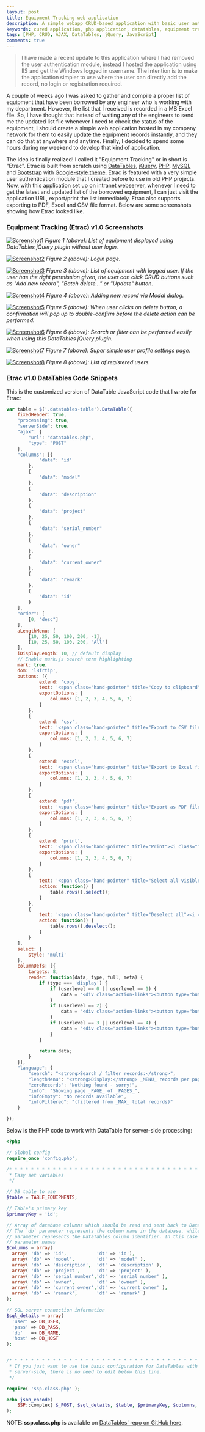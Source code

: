 ```yaml
---
layout: post
title: Equipment Tracking web application
description: A simple webapp CRUD-based application with basic user authentication system for internal equipment tracking use.
keywords: cured application, php application, datatables, equipment tracking web app, crud ajax web application
tags: [PHP, CRUD, AJAX, DataTables, jQuery, JavaScript]
comments: true
---
```


> I have made a recent update to this application where I had removed the user authentication module, instead I hosted the application using IIS and get the Windows logged in username. The intention is to make the application simpler to use where the user can directly add the record, no login or registration required.

A couple of weeks ago I was asked to gather and compile a proper list of equipment that have been borrowed by any engineer who is working with my department. However, the list that I received is recorded in a MS Excel file. So, I have thought that instead of waiting any of the engineers to send me the updated list file whenever I need to check the status of the equipment, I should create a simple web application hosted in my company network for them to easily update the equipment records instantly, and they can do that at anywhere and anytime. Finally, I decided to spend some hours during my weekend to develop that kind of application.

The idea is finally realized! I called it "Equipment Tracking" or in short is "Etrac". Etrac is built from scratch using [DataTables](https://datatables.net/), [jQuery](https://jquery.com/), [PHP](http://php.net/), [MySQL](https://www.mysql.com/) and [Bootstrap](http://getbootstrap.com/) with [Google-style theme](https://todc.github.io/todc-bootstrap/). Etrac is featured with a very simple user authentication module that I created before to use in old PHP projects. Now, with this application set up on intranet webserver, whenever I need to get the latest and updated list of the borrowed equipment, I can just visit the application URL, export/print the list immediately. Etrac also supports exporting to PDF, Excel and CSV file format. Below are some screenshots showing how Etrac looked like.

### Equipment Tracking (Etrac) v1.0 Screenshots

[![Screenshot1](http://i.imgur.com/dzJf6Wy.png)](http://i.imgur.com/dzJf6Wy.png)
*Figure 1 (above): List of equipment displayed using DataTables jQuery plugin without user login.*

[![Screenshot2](http://i.imgur.com/U0KobRL.png)](http://i.imgur.com/U0KobRL.png)
*Figure 2 (above): Login page.*

[![Screenshot3](http://i.imgur.com/Lsx4JkX.png)](http://i.imgur.com/Lsx4JkX.png)
*Figure 3 (above): List of equipment with logged user. If the user has the right permission given, the user can click CRUD buttons such as "Add new record", "Batch delete..." or "Update" button.*

[![Screenshot4](http://i.imgur.com/xyXCltl.png)](http://i.imgur.com/xyXCltl.png)
*Figure 4 (above): Adding new record via Modal dialog.*

[![Screenshot5](http://i.imgur.com/s2Sud2z.png)](http://i.imgur.com/s2Sud2z.png)
*Figure 5 (above): When user clicks on delete button, a confirmation will pop up to double-confirm before the delete action can be performed.*

[![Screenshot6](http://i.imgur.com/ulkAEDG.png)](http://i.imgur.com/ulkAEDG.png)
*Figure 6 (above): Search or filter can be performed easily when using this DataTables jQuery plugin.*

[![Screenshot7](http://i.imgur.com/TTdjjVV.png)](http://i.imgur.com/TTdjjVV.png)
*Figure 7 (above): Super simple user profile settings page.*

[![Screenshot8](http://i.imgur.com/sluB9Lk.png)](http://i.imgur.com/sluB9Lk.png)
*Figure 8 (above): List of registered users.*

### Etrac v1.0 DataTables Code Snippets

This is the customized version of DataTable JavaScript code that I wrote for Etrac:

```js
var table = $('.datatables-table').DataTable({
    fixedHeader: true,
    "processing": true,
    "serverSide": true,
    "ajax": {
        "url": "datatables.php",
        "type": "POST"
    },
    "columns": [{
            "data": "id"
        },
        {
            "data": "model"
        },
        {
            "data": "description"
        },
        {
            "data": "project"
        },
        {
            "data": "serial_number"
        },
        {
            "data": "owner"
        },
        {
            "data": "current_owner"
        },
        {
            "data": "remark"
        },
        {
            "data": "id"
        }
    ],
    "order": [
        [0, "desc"]
    ],
    aLengthMenu: [
        [10, 25, 50, 100, 200, -1],
        [10, 25, 50, 100, 200, "All"]
    ],
    iDisplayLength: 10, // default display
    // Enable mark.js search term highlighting
    mark: true,
    dom: 'lBfrtip',
    buttons: [{
            extend: 'copy',
            text: '<span class="hand-pointer" title="Copy to clipboard"><i class="fa fa-clipboard" aria-hidden="true"></i> Copy</span>',
            exportOptions: {
                columns: [1, 2, 3, 4, 5, 6, 7]
            }
        },
        {
            extend: 'csv',
            text: '<span class="hand-pointer" title="Export to CSV file"><i class="fa fa-file-text-o" aria-hidden="true"></i> CSV</span>',
            exportOptions: {
                columns: [1, 2, 3, 4, 5, 6, 7]
            }
        },
        {
            extend: 'excel',
            text: '<span class="hand-pointer" title="Export to Excel file"><i class="fa fa-file-excel-o" aria-hidden="true"></i> Excel</span>',
            exportOptions: {
                columns: [1, 2, 3, 4, 5, 6, 7]
            }
        },
        {
            extend: 'pdf',
            text: '<span class="hand-pointer" title="Export as PDF file"><i class="fa fa-file-pdf-o" aria-hidden="true"></i> PDF</span>',
            exportOptions: {
                columns: [1, 2, 3, 4, 5, 6, 7]
            }
        },
        {
            extend: 'print',
            text: '<span class="hand-pointer" title="Print"><i class="fa fa-print" aria-hidden="true"></i> Print</span>',
            exportOptions: {
                columns: [1, 2, 3, 4, 5, 6, 7]
            }
        },
        {
            text: '<span class="hand-pointer" title="Select all visible rows"><i class="fa fa-check-square-o" aria-hidden="true"></i> Select All</span>',
            action: function() {
                table.rows().select();
            }
        },
        {
            text: '<span class="hand-pointer" title="Deselect all"><i class="fa fa-square-o" aria-hidden="true"></i> Select None</span>',
            action: function() {
                table.rows().deselect();
            }
        }
    ],
    select: {
        style: 'multi'
    },
    columnDefs: [{
        targets: 8,
        render: function(data, type, full, meta) {
            if (type === 'display') {
                if (userlevel == 0 || userlevel == 1) {
                    data = '<div class="action-links"><button type="button" class="btn btn-default btn-xs disabled" data-eqid="' + data + '" id="btnUpdate"><i class="fa fa-pencil-square-o" aria-hidden="true"></i> Update</button> <button type="button" class="btn btn-default btn-xs disabled" data-eqid="' + data + '" id="btnDelete" title="Delete"><i class="fa fa-trash" aria-hidden="true"></i></button> <a href="equipment.php?id=' + data + '" class="btn btn-primary btn-xs hand-pointer" data-eqid="' + data + '" title="View details"><i class="fa fa-eye" aria-hidden="true"></i></a></div>';
                }
                if (userlevel == 2) {
                    data = '<div class="action-links"><button type="button" class="btn btn-info btn-xs btnUpdate hand-pointer" data-eqid="' + data + '" id="btnUpdate"><i class="fa fa-pencil-square-o" aria-hidden="true"></i> Update</button> <button type="button" class="btn btn-default btn-xs disabled" data-eqid="' + data + '" id="btnDelete" title="Delete"><i class="fa fa-trash" aria-hidden="true"></i></button> <a href="equipment.php?id=' + data + '" class="btn btn-primary btn-xs hand-pointer" data-eqid="' + data + '" title="View details"><i class="fa fa-eye" aria-hidden="true"></i></a></div>';
                }
                if (userlevel == 3 || userlevel == 4) {
                    data = '<div class="action-links"><button type="button" class="btn btn-info btn-xs btnUpdate hand-pointer" data-eqid="' + data + '" id="btnUpdate"><i class="fa fa-pencil-square-o" aria-hidden="true"></i> Update</button> <button type="button" class="btn btn-danger btn-xs btnDelete hand-pointer" data-eqid="' + data + '" id="btnDelete" title="Delete"><i class="fa fa-trash" aria-hidden="true"></i></button> <a href="equipment.php?id=' + data + '" class="btn btn-primary btn-xs hand-pointer" data-eqid="' + data + '" title="View details"><i class="fa fa-eye" aria-hidden="true"></i></a></div>';
                }
            }

            return data;
        }
    }],
    "language": {
        "search": "<strong>Search / filter records:</strong>",
        "lengthMenu": "<strong>Display:</strong> _MENU_ records per page",
        "zeroRecords": "Nothing found - sorry!",
        "info": "Showing page _PAGE_ of _PAGES_",
        "infoEmpty": "No records available",
        "infoFiltered": "(filtered from _MAX_ total records)"
    }

});
```

Below is the PHP code to work with DataTable for server-side processing:

```php
<?php

// Global config
require_once 'config.php';

/* * * * * * * * * * * * * * * * * * * * * * * * * * * * * * * * * * * * * * *
 * Easy set variables
 */

// DB table to use
$table = TABLE_EQUIPMENTS;

// Table's primary key
$primaryKey = 'id';

// Array of database columns which should be read and sent back to DataTables.
// The `db` parameter represents the column name in the database, while the `dt`
// parameter represents the DataTables column identifier. In this case object
// parameter names
$columns = array(
  array( 'db' => 'id',           'dt' => 'id'),
  array( 'db' => 'model',        'dt' => 'model' ),
  array( 'db' => 'description',  'dt' => 'description' ),
  array( 'db' => 'project',      'dt' => 'project' ),
  array( 'db' => 'serial_number','dt' => 'serial_number' ),
  array( 'db' => 'owner',        'dt' => 'owner' ),
  array( 'db' => 'current_owner','dt' => 'current_owner' ),
  array( 'db' => 'remark',       'dt' => 'remark' )
);

// SQL server connection information
$sql_details = array(
  'user' => DB_USER,
  'pass' => DB_PASS,
  'db'   => DB_NAME,
  'host' => DB_HOST
);


/* * * * * * * * * * * * * * * * * * * * * * * * * * * * * * * * * * * * * * *
 * If you just want to use the basic configuration for DataTables with PHP
 * server-side, there is no need to edit below this line.
 */

require( 'ssp.class.php' );

echo json_encode(
	SSP::complex( $_POST, $sql_details, $table, $primaryKey, $columns, null, 'deleted=0' )
);
```

NOTE: **ssp.class.php** is available on [DataTables' repo on GitHub here](https://github.com/DataTables/DataTables/blob/master/examples/server_side/scripts/ssp.class.php).
